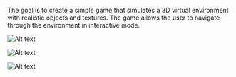 The goal is to create a simple game that simulates a 3D virtual environment with realistic objects and textures.
The game allows the user to navigate through the environment in interactive mode.

![Alt text](https://github.com/paulononaka/tgacompgraphic/blob/master/screenshots/1.jpg "Screenshot 1 / 3 - First person perspective.")

![Alt text](https://github.com/paulononaka/tgacompgraphic/blob/master/screenshots/2.jpg "Screenshot 2 / 3 - Game over.")

![Alt text](https://github.com/paulononaka/tgacompgraphic/blob/master/screenshots/3.jpg "Screenshot 3 / 3 - Third person perspective.")
